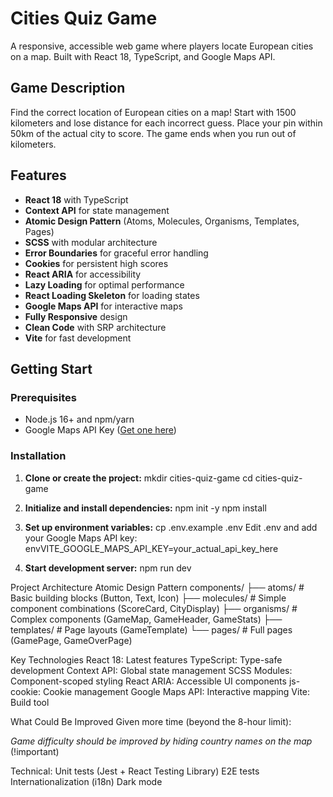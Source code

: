 # Cities Quiz Game

A responsive, accessible web game where players locate European cities on a map. Built with React 18, TypeScript, and Google Maps API.

## Game Description

Find the correct location of European cities on a map! Start with 1500 kilometers and lose distance for each incorrect guess. Place your pin within 50km of the actual city to score. The game ends when you run out of kilometers.

## Features

- **React 18** with TypeScript
- **Context API** for state management
- **Atomic Design Pattern** (Atoms, Molecules, Organisms, Templates, Pages)
- **SCSS** with modular architecture
- **Error Boundaries** for graceful error handling
- **Cookies** for persistent high scores
- **React ARIA** for accessibility
- **Lazy Loading** for optimal performance
- **React Loading Skeleton** for loading states
- **Google Maps API** for interactive maps
- **Fully Responsive** design
- **Clean Code** with SRP architecture
- **Vite** for fast development

## Getting Start

### Prerequisites

- Node.js 16+ and npm/yarn
- Google Maps API Key ([Get one here](https://developers.google.com/maps/documentation/javascript/get-api-key))

### Installation

1. **Clone or create the project:**
mkdir cities-quiz-game
cd cities-quiz-game

2. **Initialize and install dependencies:**
npm init -y
npm install

3. **Set up environment variables:**
cp .env.example .env
Edit .env and add your Google Maps API key:
envVITE_GOOGLE_MAPS_API_KEY=your_actual_api_key_here

4. **Start development server:**
npm run dev


Project Architecture
Atomic Design Pattern
components/
├── atoms/          # Basic building blocks (Button, Text, Icon)
├── molecules/      # Simple component combinations (ScoreCard, CityDisplay)
├── organisms/      # Complex components (GameMap, GameHeader, GameStats)
├── templates/      # Page layouts (GameTemplate)
└── pages/          # Full pages (GamePage, GameOverPage)


Key Technologies
React 18: Latest features
TypeScript: Type-safe development
Context API: Global state management
SCSS Modules: Component-scoped styling
React ARIA: Accessible UI components
js-cookie: Cookie management
Google Maps API: Interactive mapping
Vite: Build tool


What Could Be Improved
Given more time (beyond the 8-hour limit):

*Game difficulty should be improved by hiding country names on the map* (!important)

Technical:
Unit tests (Jest + React Testing Library)
E2E tests
Internationalization (i18n)
Dark mode

